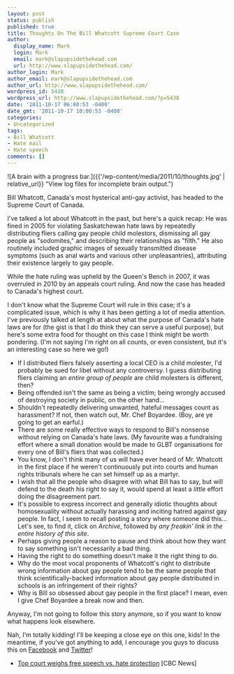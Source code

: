 ```yaml
---
layout: post
status: publish
published: true
title: Thoughts On The Bill Whatcott Supreme Court Case
author:
  display_name: Mark
  login: Mark
  email: mark@slapupsidethehead.com
  url: http://www.slapupsidethehead.com/
author_login: Mark
author_email: mark@slapupsidethehead.com
author_url: http://www.slapupsidethehead.com/
wordpress_id: 5438
wordpress_url: http://www.slapupsidethehead.com/?p=5438
date: '2011-10-17 06:00:53 -0400'
date_gmt: '2011-10-17 10:00:53 -0400'
categories:
- Uncategorized
tags:
- Bill Whatcott
- Hate mail
- Hate speech
comments: []
---
```

![A brain with a progress bar.]({{'/wp-content/media/2011/10/thoughts.jpg' | relative_url}} "View log files for incomplete brain output.")

Bill Whatcott, Canada's most hysterical anti-gay activist, has headed to the Supreme Court of Canada.

I've talked a lot about Whatcott in the past, but here's a quick recap: He was fined in 2005 for violating Saskatchewan hate laws by repeatedly distributing fliers calling gay people child molestors, dismissing all gay people as "sodomites," and describing their relationships as "filth." He also routinely included graphic images of sexually transmitted disease symptoms (such as anal warts and various other unpleasantries), attributing their existence largely to gay people.

While the hate ruling was upheld by the Queen's Bench in 2007, it was overruled in 2010 by an appeals court ruling. And now the case has headed to Canada's highest court.

I don't know what the Supreme Court will rule in this case; it's a complicated issue, which is why it has been getting a lot of media attention. I've previously talked at length at about what the purpose of Canada's hate laws are for (the gist is that I do think they can serve a useful purpose), but here's some extra food for thought on this case I think might be worth pondering. (I'm not saying I'm right on all counts, or even consistent, but it's an interesting case so here we go!)

- If I distributed fliers falsely asserting a local CEO is a child molester, I'd probably be sued for libel without any controversy. I guess distributing fliers claiming an _entire group of people_ are child molesters is different, then?
- Being offended isn't the same as being a victim; being wrongly accused of destroying society in public, on the other hand...
- Shouldn't repeatedly delivering unwanted, hateful messages count as harassment? If not, then watch out, Mr. Chef Boyardee. (Boy, are ye going to get an earful.)
- There are some really effective ways to respond to Bill's nonsense without relying on Canada's hate laws. (My favourite was a fundraising effort where a small donation would be made to GLBT organisations for every one of Bill's fliers that was collected.)
- You know, I don't think many of us will have ever heard of Mr. Whatcott in the first place if he weren't continuously put into courts and human rights tribunals where he can set himself up as a martyr.
- I wish that all the people who disagree with what Bill has to say, but will defend to the death his right to say it, would spend at least a _little_ effort doing the disagreement part.
- It's possible to express incorrect and generally idiotic thoughts about homosexuality without actually harassing and inciting hatred against gay people. In fact, I seem to recall posting a story where someone did this... Let's see, to find it, click on _Archive_, followed by _any freakin' link in the entire history of this site_.
-  Perhaps giving people a reason to pause and think about how they want to say something isn't necessarily a bad thing.
- Having the right to do something doesn't make it the right thing to do.
- Why do the most vocal proponents of Whatcott's right to distribute wrong information about gay people tend to be the same people that think scientifically-backed information about gay people distributed in schools is an infringement of their rights?
- Why is Bill so obsessed about gay people in the first place? I mean, even I give Chef Boyardee a break now and then.

Anyway, I'm not going to follow this story anymore, so if you want to know what happens look elsewhere.

Nah, I'm totally kidding! I'll be keeping a close eye on this one, kids! In the meantime, if you've got anything to add, I encourage you guys to discuss this on [Facebook](http://www.facebook.com/slapupsidethehead "Slap Upside The Head Facebook Page") and [Twitter](http://www.twitter.com/MarkFromSlap "MarkFromSlap on Twitter!")!

- [Top court weighs free speech vs. hate protection](http://www.cbc.ca/news/politics/story/2011/10/12/pol-hate-speech-supreme-court.html) [CBC News]
